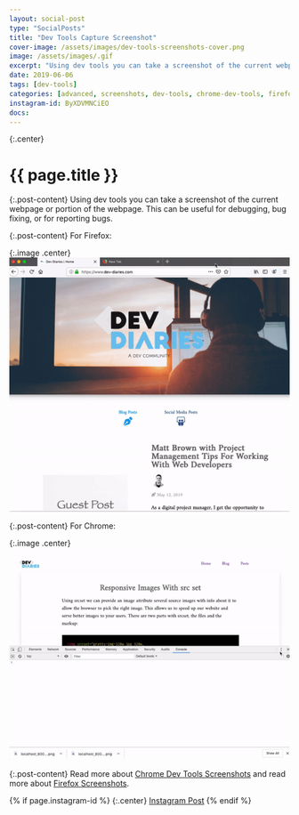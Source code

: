 ```yaml
---
layout: social-post
type: "SocialPosts"
title: "Dev Tools Capture Screenshot"
cover-image: /assets/images/dev-tools-screenshots-cover.png
image: /assets/images/.gif
excerpt: "Using dev tools you can take a screenshot of the current webpage or portion of the webpage."
date: 2019-06-06
tags: [dev-tools]
categories: [advanced, screenshots, dev-tools, chrome-dev-tools, firefox-dev-tools]
instagram-id: ByXDVMNCiEO
docs: 
---
```

{:.center}
# {{ page.title }}

{:.post-content}
Using dev tools you can take a screenshot of the current webpage or portion of the webpage.
This can be useful for debugging, bug fixing, or for reporting bugs.

{:.post-content}
For Firefox:

{:.image .center}
![firefox](/assets/images/firefox-screenshot.gif)

{:.post-content}
For Chrome:

{:.image .center}
![chrome](/assets/images/chrome-screenshot.gif)

{:.post-content}
Read more about <a href="https://developers.google.com/web/updates/2017/04/devtools-release-notes#screenshots" target="_blank">Chrome Dev Tools Screenshots</a>
and read more about <a href="https://support.mozilla.org/en-US/kb/firefox-screenshots" target="_blank">Firefox Screenshots</a>.

{% if page.instagram-id %}
{:.center}
<a class="insta-link" href="https://www.instagram.com/p/{{page.instagram-id}}" target="_blank">Instagram Post</a>
{% endif %}

